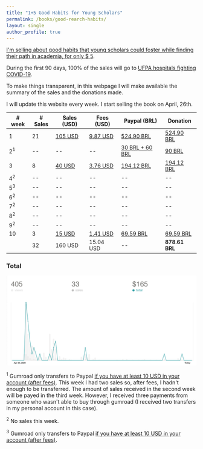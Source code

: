 ```yaml
---
title: "1+5 Good Habits for Young Scholars"
permalink: /books/good-rearch-habits/
layout: single
author_profile: true
---
```


[I'm selling about good habits that young scholars could foster while finding their path in academia, for only $ 5](http://gum.co/good-research-habits).

During the first 90 days, 100% of the sales will go to [UFPA hospitals fighting COVID-19](https://coronavirus.ufpa.br/doacoes).

To make things transparent, in this webpage I will make available the summary of the sales and the donations made.

I will update this website every week. I start selling the book on April, 26th.


| # week | # Sales  |   Sales (USD)  | Fees (USD) | Paypal (BRL) | Donation |
|--------|----------|----------------|------------|--------------|----------|
| 1      |  21        | [105 USD](/lost+found/book-sales/books-gumroad-w1.png)        |         [9.87 USD](/lost+found/book-sales/books-gumroad-w1.png)  |      [524.90 BRL](/lost+found/book-sales/books-paypal-w1.png)  | [524.90 BRL](/lost+found/book-sales/book-transfer-w1.jpg)  |
| 2<sup>1</sup> | --    | --         | --         | [30 BRL + 60 BRL](/lost+found/book-sales/books-gumroad-w2.jpeg)   | [90 BRL](/lost+found/book-sales/book-transfer-w2.jpeg)   |
| 3      |  8       | [40 USD](/lost+found/book-sales/books-gumroad-w3.png)       | [3.76 USD](/lost+found/book-sales/books-gumroad-w3.png)  | [194.12 BRL](/lost+found/book-sales/books-paypal-w3.png)      | [194.12 BRL](/lost+found/book-sales/book-transfer-w3.jpeg)  |
| 4<sup>2</sup>       | --          | --         | --             | --   | -- |
| 5<sup>3</sup>       | --          | --         | --             | --   | -- |
| 6<sup>2</sup>       | --          | --         | --             | --   | -- |
| 7<sup>2</sup>       | --          | --         | --             | --   | -- |
| 8<sup>2</sup>       | --          | --         | --             | --   | -- |
| 9<sup>2</sup>       | --          | --         | --             | --   | -- |
| 10                  | 3           | [15 USD](/lost+found/book-sales/books-gumroad-w4.png)     | [1.41 USD](/lost+found/book-sales/books-gumroad-w4.png)       | [69.59 BRL](/lost+found/book-sales/books-paypal-w4.png)   | [69.59 BRL](/lost+found/book-sales/book-transfer-w4.jpeg) |
|                     | 32          | 160 USD    | 15.04 USD      | --   | **878.61 BRL** |    

### Total
<img src="/lost+found/book-sales/books-total.png">


<sup>1</sup> Gumroad only transfers to Paypal [if you have at least 10 USD in your account (after fees)](https://help.gumroad.com/article/13-getting-paid). This week I had two sales so, after fees, I hadn't enough to be transferred. The amount of sales received in the second week will be payed in the third week. However, I received three payments from someone who wasn't able to buy through gumroad (I received two transfers in my personal account in this case).


<sup>2</sup> No sales this week.

<sup>3</sup> Gumroad only transfers to Paypal [if you have at least 10 USD in your account (after fees)](https://help.gumroad.com/article/13-getting-paid).
